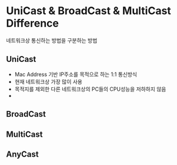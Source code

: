 # UniCast & BroadCast & MultiCast Difference

네트워크상 통신하는 방법을 구분하는 방법



## UniCast

- Mac Address 기반 IP주소를 목적으로 하는 1:1 통신방식
- 현재 네트워크상 가장 많이 사용
- 목적지를 제외한 다른 네트워크상의 PC들의 CPU성능을 저하하지 않음
- 

## BroadCast



## MultiCast



## AnyCast

